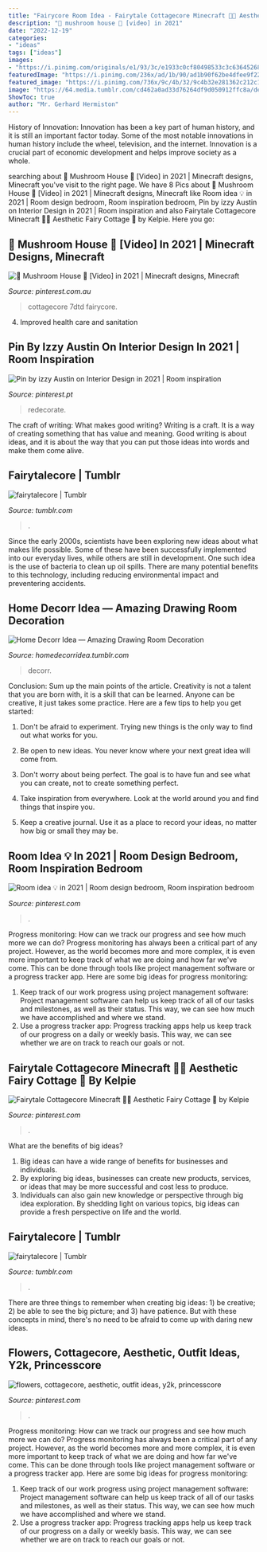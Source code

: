 ```yaml
---
title: "Fairycore Room Idea - Fairytale Cottagecore Minecraft 🍓🌿 Aesthetic Fairy Cottage 🍎 By Kelpie"
description: "🍄 mushroom house 🍄 [video] in 2021"
date: "2022-12-19"
categories:
- "ideas"
tags: ["ideas"]
images:
- "https://i.pinimg.com/originals/e1/93/3c/e1933c0cf80498533c3c63645268c5f4.jpg"
featuredImage: "https://i.pinimg.com/236x/ad/1b/90/ad1b90f62be4dfee9f228f7292134248.jpg?nii=t"
featured_image: "https://i.pinimg.com/736x/9c/4b/32/9c4b32e281362c212c11c0214c22643e.jpg"
image: "https://64.media.tumblr.com/cd462a0ad33d76264df9d050912ffc8a/defd9f6926e41507-a2/s1280x1920/4a369458bd9a77e508b724bce80af8698ef5e5ed.jpg"
ShowToc: true
author: "Mr. Gerhard Hermiston"
---
```



History of Innovation:
Innovation has been a key part of human history, and it is still an important factor today. Some of the most notable innovations in human history include the wheel, television, and the internet. Innovation is a crucial part of economic development and helps improve society as a whole.

	

		
searching about 🍄 Mushroom House 🍄 [Video] in 2021 | Minecraft designs, Minecraft you've visit to the right page. We have 8 Pics about 🍄 Mushroom House 🍄 [Video] in 2021 | Minecraft designs, Minecraft like Room idea 💡 in 2021 | Room design bedroom, Room inspiration bedroom, Pin by izzy Austin on Interior Design in 2021 | Room inspiration and also Fairytale Cottagecore Minecraft 🍓🌿 Aesthetic Fairy Cottage 🍎 by Kelpie. Here you go:
		
    
## 🍄 Mushroom House 🍄 [Video] In 2021 | Minecraft Designs, Minecraft

<img loading=lazy src="https://i.pinimg.com/236x/ad/1b/90/ad1b90f62be4dfee9f228f7292134248.jpg?nii=t" onerror="this.onerror=null;this.src='https://tse2.mm.bing.net/th?id=OIP.8FXp4ko7KbyM5OsDpqGXEAAAAA&amp;pid=15.1';" alt="🍄 Mushroom House 🍄 [Video] in 2021 | Minecraft designs, Minecraft">

_Source: pinterest.com.au_

>cottagecore 7dtd fairycore. 

	

4. Improved health care and sanitation 

    
## Pin By Izzy Austin On Interior Design In 2021 | Room Inspiration

<img loading=lazy src="https://i.pinimg.com/originals/e1/93/3c/e1933c0cf80498533c3c63645268c5f4.jpg" onerror="this.onerror=null;this.src='https://tse2.mm.bing.net/th?id=OIP.6u2OPvcOwY5bW0NASX1E8gHaJz&amp;pid=15.1';" alt="Pin by izzy Austin on Interior Design in 2021 | Room inspiration">

_Source: pinterest.pt_

>redecorate. 

	

The craft of writing: What makes good writing?
Writing is a craft. It is a way of creating something that has value and meaning. Good writing is about ideas, and it is about the way that you can put those ideas into words and make them come alive.

    
## Fairytalecore | Tumblr

<img loading=lazy src="https://64.media.tumblr.com/e6e2fda6f56b1c92907f770ecba61f66/b4cea437c96dca4a-2e/s1280x1920/39286552a22f79f03c12e07fe6c461ceafcc1f99.jpg" onerror="this.onerror=null;this.src='https://tse4.mm.bing.net/th?id=OIP.aHw-N-r_lbsxQY-XKM9qXAHaEK&amp;pid=15.1';" alt="fairytalecore | Tumblr">

_Source: tumblr.com_

>. 

	

Since the early 2000s, scientists have been exploring new ideas about what makes life possible. Some of these have been successfully implemented into our everyday lives, while others are still in development. One such idea is the use of bacteria to clean up oil spills. There are many potential benefits to this technology, including reducing environmental impact and preventering accidents.

    
## Home Decorr Idea — Amazing Drawing Room Decoration

<img loading=lazy src="https://64.media.tumblr.com/cd462a0ad33d76264df9d050912ffc8a/defd9f6926e41507-a2/s1280x1920/4a369458bd9a77e508b724bce80af8698ef5e5ed.jpg" onerror="this.onerror=null;this.src='https://tse1.mm.bing.net/th?id=OIP.LvJRvCDLKBuHx2nROvjHNwAAAA&amp;pid=15.1';" alt="Home Decorr Idea — Amazing Drawing Room Decoration">

_Source: homedecorridea.tumblr.com_

>decorr. 

	

Conclusion: Sum up the main points of the article.
Creativity is not a talent that you are born with, it is a skill that can be learned. Anyone can be creative, it just takes some practice. Here are a few tips to help you get started:
1. Don't be afraid to experiment. Trying new things is the only way to find out what works for you.

2. Be open to new ideas. You never know where your next great idea will come from.

3. Don't worry about being perfect. The goal is to have fun and see what you can create, not to create something perfect.

4. Take inspiration from everywhere. Look at the world around you and find things that inspire you.

5. Keep a creative journal. Use it as a place to record your ideas, no matter how big or small they may be.

    
## Room Idea 💡 In 2021 | Room Design Bedroom, Room Inspiration Bedroom

<img loading=lazy src="https://i.pinimg.com/736x/9c/4b/32/9c4b32e281362c212c11c0214c22643e.jpg" onerror="this.onerror=null;this.src='https://tse3.mm.bing.net/th?id=OIP.4HN_P9grOheJDCKZdzUyvAHaNK&amp;pid=15.1';" alt="Room idea 💡 in 2021 | Room design bedroom, Room inspiration bedroom">

_Source: pinterest.com_

>. 

	

Progress monitoring: How can we track our progress and see how much more we can do?
Progress monitoring has always been a critical part of any project. However, as the world becomes more and more complex, it is even more important to keep track of what we are doing and how far we've come. This can be done through tools like project management software or a progress tracker app. Here are some big ideas for progress monitoring: 
1. Keep track of our work progress using project management software: Project management software can help us keep track of all of our tasks and milestones, as well as their status. This way, we can see how much we have accomplished and where we stand. 
2. Use a progress tracker app: Progress tracking apps help us keep track of our progress on a daily or weekly basis. This way, we can see whether we are on track to reach our goals or not. 

    
## Fairytale Cottagecore Minecraft 🍓🌿 Aesthetic Fairy Cottage 🍎 By Kelpie

<img loading=lazy src="https://i.pinimg.com/236x/e5/e5/61/e5e561fbd751d91fe25810ee509c222e.jpg?nii=t" onerror="this.onerror=null;this.src='https://tse1.mm.bing.net/th?id=OIP.q5DI-PvfSFMQI05NDw1tvgAAAA&amp;pid=15.1';" alt="Fairytale Cottagecore Minecraft 🍓🌿 Aesthetic Fairy Cottage 🍎 by Kelpie">

_Source: pinterest.com_

>. 

	

What are the benefits of big ideas?
1. Big ideas can have a wide range of benefits for businesses and individuals. 
2. By exploring big ideas, businesses can create new products, services, or ideas that may be more successful and cost less to produce. 
3. Individuals can also gain new knowledge or perspective through big idea exploration. By shedding light on various topics, big ideas can provide a fresh perspective on life and the world.

    
## Fairytalecore | Tumblr

<img loading=lazy src="https://64.media.tumblr.com/d490f0491e2f9778a77a55fe401e18fc/675a0a13202aafda-07/s640x960/2e802678f2153ebcd94829c3470bb6ab5b9d7f54.jpg" onerror="this.onerror=null;this.src='https://tse3.mm.bing.net/th?id=OIP.ywWmZSetA68TyxKue0dzyAHaEK&amp;pid=15.1';" alt="fairytalecore | Tumblr">

_Source: tumblr.com_

>. 

	

There are three things to remember when creating big ideas: 1) be creative; 2) be able to see the big picture; and 3) have patience. But with these concepts in mind, there's no need to be afraid to come up with daring new ideas.

    
## Flowers, Cottagecore, Aesthetic, Outfit Ideas, Y2k, Princesscore

<img loading=lazy src="https://i.pinimg.com/236x/e8/b5/d5/e8b5d5a2ad1a947515b467f0c3088916.jpg?nii=t" onerror="this.onerror=null;this.src='https://tse3.mm.bing.net/th?id=OIP.rnpF_GurZriYGNRlHeJ6CAAAAA&amp;pid=15.1';" alt="flowers, cottagecore, aesthetic, outfit ideas, y2k, princesscore">

_Source: pinterest.com_

>. 

	

Progress monitoring: How can we track our progress and see how much more we can do?
Progress monitoring has always been a critical part of any project. However, as the world becomes more and more complex, it is even more important to keep track of what we are doing and how far we've come. This can be done through tools like project management software or a progress tracker app. Here are some big ideas for progress monitoring: 
1. Keep track of our work progress using project management software: Project management software can help us keep track of all of our tasks and milestones, as well as their status. This way, we can see how much we have accomplished and where we stand. 
2. Use a progress tracker app: Progress tracking apps help us keep track of our progress on a daily or weekly basis. This way, we can see whether we are on track to reach our goals or not. 

